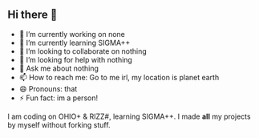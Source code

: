 ## Hi there 👋

- 🔭 I’m currently working on none
- 🌱 I’m currently learning SIGMA++
- 👯 I’m looking to collaborate on nothing
- 🤔 I’m looking for help with nothing
- 💬 Ask me about nothing
- 📫 How to reach me: Go to me irl, my location is planet earth
- 😄 Pronouns: that
- ⚡ Fun fact: im a person!

I am coding on OHIO+ & RIZZ#, learning SIGMA++. I made **all** my projects by myself without forking stuff.